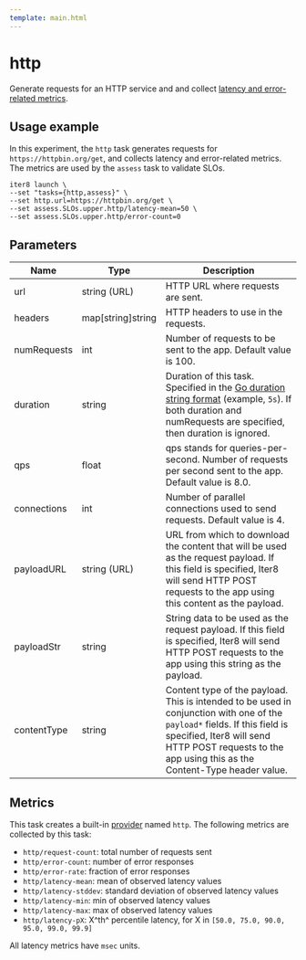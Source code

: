 ```yaml
---
template: main.html
---
```


# http

Generate requests for an HTTP service and and collect [latency and error-related metrics](#metrics).

## Usage example
In this experiment, the `http` task generates requests for `https://httpbin.org/get`, and collects latency and error-related metrics. The metrics are used by the `assess` task to validate SLOs.

```
iter8 launch \
--set "tasks={http,assess}" \
--set http.url=https://httpbin.org/get \
--set assess.SLOs.upper.http/latency-mean=50 \
--set assess.SLOs.upper.http/error-count=0
```

## Parameters

| Name | Type | Description |
| ---- | ---- | ----------- |
| url  | string (URL) | HTTP URL where requests are sent. |
| headers  | map[string]string | HTTP headers to use in the requests. |
| numRequests  | int | Number of requests to be sent to the app. Default value is 100. |
| duration  | string | Duration of this task. Specified in the [Go duration string format](https://pkg.go.dev/maze.io/x/duration#ParseDuration) (example, `5s`). If both duration and numRequests are specified, then duration is ignored. |
| qps  | float | qps stands for queries-per-second. Number of requests per second sent to the app. Default value is 8.0. |
| connections  | int | Number of parallel connections used to send requests. Default value is 4. |
| payloadURL  | string (URL) | URL from which to download the content that will be used as the request payload. If this field is specified, Iter8 will send HTTP POST requests to the app using this content as the payload. |
| payloadStr  | string | String data to be used as the request payload. If this field is specified, Iter8 will send HTTP POST requests to the app using this string as the payload. |
| contentType  | string | Content type of the payload. This is intended to be used in conjunction with one of the `payload*` fields. If this field is specified, Iter8 will send HTTP POST requests to the app using this as the Content-Type header value. |


## Metrics

This task creates a built-in [provider](../topics/metrics.md#fully-qualified-names) named `http`. The following metrics are collected by this task:

- `http/request-count`: total number of requests sent
- `http/error-count`: number of error responses
- `http/error-rate`: fraction of error responses
- `http/latency-mean`: mean of observed latency values
- `http/latency-stddev`: standard deviation of observed latency values
- `http/latency-min`: min of observed latency values
- `http/latency-max`: max of observed latency values
- `http/latency-pX`: X^th^ percentile latency, for X in `[50.0, 75.0, 90.0, 95.0, 99.0, 99.9]`

All latency metrics have `msec` units.